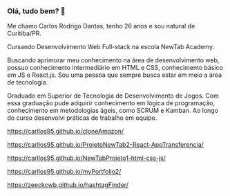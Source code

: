 ### Olá, tudo bem? 👋

Me chamo Carlos Rodrigo Dantas, tenho 26 anos e sou natural de Curitiba/PR.

Cursando Desenvolvimento Web Full-stack na escola NewTab Academy.

Buscando aprimorar meu conhecimento na área de desenvolvimento web, possuo conhecimento intermediário em HTML e CSS, conhecimento básico em JS e React.js. Sou uma pessoa que sempre busca estar em meio a área de tecnologia.

Graduado em Superior de Tecnologia de Desenvolvimento de Jogos. Com essa graduação pude adquirir conhecimento em lógica de programação, conhecimento em metodologias ágeis, como SCRUM e Kamban. Ao longo do curso desenvolvi práticas de trabalho em equipe.

https://carllos95.github.io/cloneAmazon/

https://carllos95.github.io/ProjetoNewTab2-React-AppTransferencia/

https://carllos95.github.io/NewTabProjeto1-html-css-js/

https://carllos95.github.io/myPortfolio2/

https://zeeckcwb.github.io/hashtagFinder/
